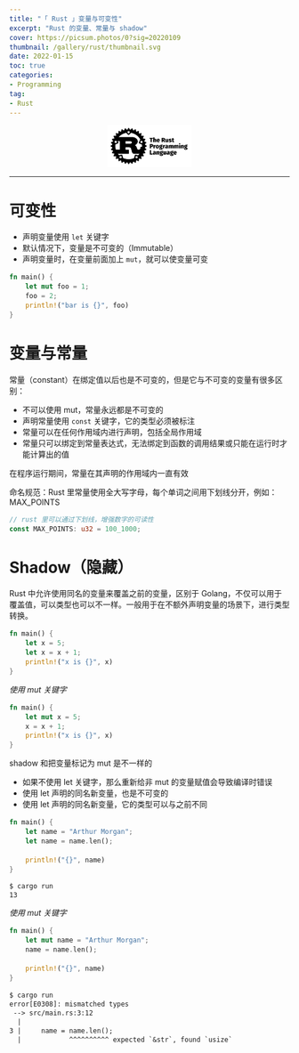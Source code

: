 ```yaml
---
title: "「 Rust 」变量与可变性"
excerpt: "Rust 的变量、常量与 shadow"
cover: https://picsum.photos/0?sig=20220109
thumbnail: /gallery/rust/thumbnail.svg
date: 2022-01-15
toc: true
categories:
- Programming
tag:
- Rust
---
```


<div align=center><img width="150" style="border: 0px" src="/gallery/rust/logo.png"></div>

------

# 可变性

- 声明变量使用 `let` 关键字
- 默认情况下，变量是不可变的（Immutable）
- 声明变量时，在变量前面加上 `mut`，就可以使变量可变

```rust
fn main() {
    let mut foo = 1;
    foo = 2;
    println!("bar is {}", foo)
}
```

# 变量与常量

常量（constant）在绑定值以后也是不可变的，但是它与不可变的变量有很多区别：

- 不可以使用 mut，常量永远都是不可变的
- 声明常量使用 `const` 关键字，它的类型必须被标注
- 常量可以在任何作用域内进行声明，包括全局作用域
- 常量只可以绑定到常量表达式，无法绑定到函数的调用结果或只能在运行时才能计算出的值

在程序运行期间，常量在其声明的作用域内一直有效

命名规范：Rust 里常量使用全大写字母，每个单词之间用下划线分开，例如：MAX_POINTS

```rust
// rust 里可以通过下划线，增强数字的可读性
const MAX_POINTS: u32 = 100_1000;
```

# Shadow（隐藏）

Rust 中允许使用同名的变量来覆盖之前的变量，区别于 Golang，不仅可以用于覆盖值，可以类型也可以不一样。一般用于在不额外声明变量的场景下，进行类型转换。

```rust
fn main() {
    let x = 5;
    let x = x + 1;
    println!("x is {}", x)
}
```

*使用 mut 关键字*

```rust
fn main() {
    let mut x = 5;
    x = x + 1;
    println!("x is {}", x)
}
```

shadow 和把变量标记为 mut 是不一样的

- 如果不使用 let 关键字，那么重新给非 mut 的变量赋值会导致编译时错误
- 使用 let 声明的同名新变量，也是不可变的
- 使用 let 声明的同名新变量，它的类型可以与之前不同

```rust
fn main() {
    let name = "Arthur Morgan";
    let name = name.len();

    println!("{}", name)
}
```

```shell
$ cargo run
13
```

*使用 mut 关键字*

```rust
fn main() {
    let mut name = "Arthur Morgan";
    name = name.len();

    println!("{}", name)
}
```

```shell
$ cargo run
error[E0308]: mismatched types
 --> src/main.rs:3:12
  |
3 |     name = name.len();
  |            ^^^^^^^^^^ expected `&str`, found `usize`
```

